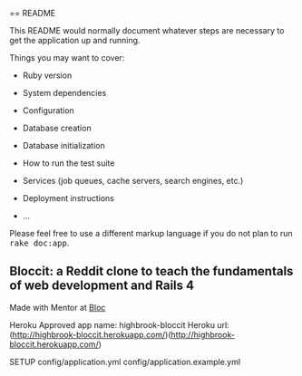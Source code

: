 == README

This README would normally document whatever steps are necessary to get the
application up and running.

Things you may want to cover:

* Ruby version

* System dependencies

* Configuration

* Database creation

* Database initialization

* How to run the test suite

* Services (job queues, cache servers, search engines, etc.)

* Deployment instructions

* ...


Please feel free to use a different markup language if you do not plan to run
<tt>rake doc:app</tt>.
## Bloccit: a Reddit clone to teach the fundamentals of web development and Rails 4
Made with Mentor at [Bloc](http://bloc.io)

Heroku Approved app name: highbrook-bloccit
Heroku url: (http://highbrook-bloccit.herokuapp.com/)(http://highbrook-bloccit.herokuapp.com/)

SETUP
config/application.yml
config/application.example.yml